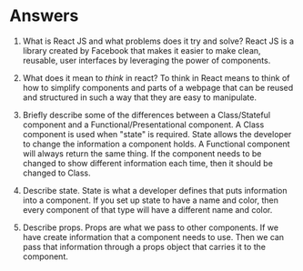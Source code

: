 # Answers

1.  What is React JS and what problems does it try and solve?
	React  JS is a library created by Facebook that makes it easier to make clean, reusable, user interfaces by leveraging the power of components.

1.  What does it mean to _think_ in react?
	To think in React means to think of how to simplify components and parts of a webpage that can be reused and structured in such a way that they are easy to manipulate.

1.  Briefly describe some of the differences between a Class/Stateful component and a Functional/Presentational component.
	A Class component is used when "state" is required. State allows the developer to change the information a component holds. A Functional component will always return the same thing.
	If the component needs to be changed to show different information each time, then it should be changed to Class.

1.  Describe state.
	State is what a developer defines that puts information into a component. If you set up state to have a name and color, then every component of that type will have a different name and color.

1.  Describe props.
	Props are what we pass to other components. If we have create information that a component needs to use. Then we can pass that information through a props object that carries it to the component.
